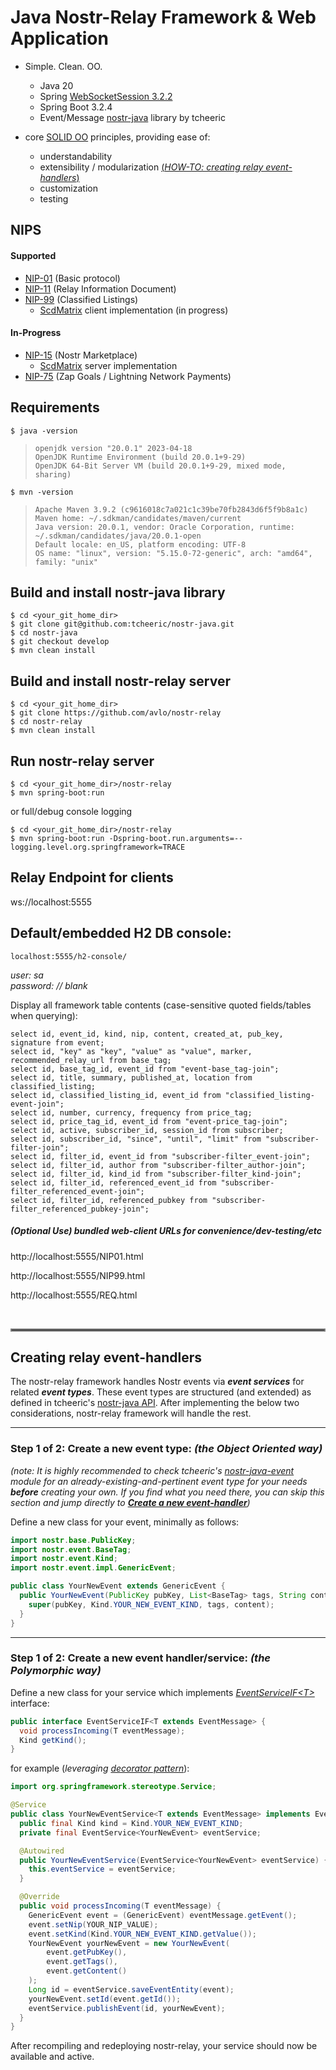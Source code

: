 # Java Nostr-Relay Framework & Web Application
- Simple.  Clean.  OO.
  - Java 20
  - Spring [WebSocketSession 3.2.2](https://docs.spring.io/spring-session/reference/guides/boot-websocket.html)
  - Spring Boot 3.2.4
  - Event/Message [nostr-java](https://github.com/tcheeric/nostr-java) library by tcheeric
    
- core [SOLID OO](https://www.digitalocean.com/community/conceptual-articles/s-o-l-i-d-the-first-five-principles-of-object-oriented-design) principles, providing ease of:
  - understandability
  - extensibility / modularization [(_HOW-TO: creating relay event-handlers_)](#creating-relay-event-handlers)
  - customization
  - testing

## NIPS
  #### Supported
  - [NIP-01](https://nostr-nips.com/nip-01) (Basic protocol)
  - [NIP-11](https://nostr-nips.com/nip-75) (Relay Information Document)
  - [NIP-99](https://nostr-nips.com/nip-99) (Classified Listings)
    - [ScdMatrix](https://github.com/avlo/scdecisionmatrix) client implementation (in progress)

  #### In-Progress
  - [NIP-15](https://nostr-nips.com/nip-15) (Nostr Marketplace)
    - [ScdMatrix](https://github.com/avlo/scdecisionmatrix) server implementation
  - [NIP-75](https://nostr-nips.com/nip-75) (Zap Goals / Lightning Network Payments)

## Requirements

    $ java -version

>     openjdk version "20.0.1" 2023-04-18
>     OpenJDK Runtime Environment (build 20.0.1+9-29)
>     OpenJDK 64-Bit Server VM (build 20.0.1+9-29, mixed mode, sharing)

    $ mvn -version
>     Apache Maven 3.9.2 (c9616018c7a021c1c39be70fb2843d6f5f9b8a1c)
>     Maven home: ~/.sdkman/candidates/maven/current
>     Java version: 20.0.1, vendor: Oracle Corporation, runtime: ~/.sdkman/candidates/java/20.0.1-open
>     Default locale: en_US, platform encoding: UTF-8
>     OS name: "linux", version: "5.15.0-72-generic", arch: "amd64", family: "unix"

## Build and install nostr-java library

    $ cd <your_git_home_dir>
    $ git clone git@github.com:tcheeric/nostr-java.git
    $ cd nostr-java
    $ git checkout develop
    $ mvn clean install

## Build and install nostr-relay server

    $ cd <your_git_home_dir>
    $ git clone https://github.com/avlo/nostr-relay
    $ cd nostr-relay
    $ mvn clean install

## Run nostr-relay server

    $ cd <your_git_home_dir>/nostr-relay
    $ mvn spring-boot:run
    
or full/debug console logging

    $ cd <your_git_home_dir>/nostr-relay
    $ mvn spring-boot:run -Dspring-boot.run.arguments=--logging.level.org.springframework=TRACE

## Relay Endpoint for clients

  ws://localhost:5555

## Default/embedded H2 DB console: ##

    localhost:5555/h2-console/

*user: sa*  
*password: // blank* 

Display all framework table contents (case-sensitive quoted fields/tables when querying):

	select id, event_id, kind, nip, content, created_at, pub_key, signature from event;
	select id, "key" as "key", "value" as "value", marker, recommended_relay_url from base_tag;
	select id, base_tag_id, event_id from "event-base_tag-join";
	select id, title, summary, published_at, location from classified_listing;
	select id, classified_listing_id, event_id from "classified_listing-event-join";
	select id, number, currency, frequency from price_tag;
	select id, price_tag_id, event_id from "event-price_tag-join";
	select id, active, subscriber_id, session_id from subscriber;
	select id, subscriber_id, "since", "until", "limit" from "subscriber-filter-join";
	select id, filter_id, event_id from "subscriber-filter_event-join";
	select id, filter_id, author from "subscriber-filter_author-join";
	select id, filter_id, kind_id from "subscriber-filter_kind-join";
	select id, filter_id, referenced_event_id from "subscriber-filter_referenced_event-join";
	select id, filter_id, referenced_pubkey from "subscriber-filter_referenced_pubkey-join";

##### (Optional Use) bundled web-client URLs for convenience/dev-testing/etc

  http://localhost:5555/NIP01.html

  http://localhost:5555/NIP99.html

  http://localhost:5555/REQ.html


<br>
<hr style="border:2px solid grey">

## Creating relay event-handlers

The nostr-relay framework handles Nostr events via _**event services**_ for related _**event types**_.  These event types are structured (and extended) as defined in tcheeric's [nostr-java API](https://github.com/tcheeric/nostr-java).  After implementing the below two considerations, nostr-relay framework will handle the rest.

---

### Step 1 of 2: Create a new event type: _(the Object Oriented way)_
_(note: It is highly recommended to check tcheeric's [nostr-java-event](https://github.com/tcheeric/nostr-java/tree/main/nostr-java-event) module for an already-existing-and-pertinent event type for your needs **before** creating your own.  If you find what you need there, you can skip this section and jump directly to _**[Create a new event-handler](step-1-of-2:-create-a-new-event-handler/service:-_(the-polymorphic-way)_)**_)_

Define a new class for your event, minimally as follows:

```java
import nostr.base.PublicKey;
import nostr.event.BaseTag;
import nostr.event.Kind;
import nostr.event.impl.GenericEvent;

public class YourNewEvent extends GenericEvent {                                  <--- extend GenericEvent
  public YourNewEvent(PublicKey pubKey, List<BaseTag> tags, String content) {     <--- provide minimal args constructor
    super(pubKey, Kind.YOUR_NEW_EVENT_KIND, tags, content);                       <--- call parent constructor passing YOUR_NEW_EVENT_KIND
  }
}
```
---

### Step 1 of 2: Create a new event handler/service: _(the Polymorphic way)_

Define a new class for your service which implements _[EventServiceIF\<T>](src/main/java/com/prosilion/nostrrelay/service/event/EventServiceIF.java)_ interface:

```java
public interface EventServiceIF<T extends EventMessage> {
  void processIncoming(T eventMessage);
  Kind getKind();
}
```

for example (_leveraging [decorator pattern](https://www.digitalocean.com/community/tutorials/decorator-design-pattern-in-java-example)_):

```java
import org.springframework.stereotype.Service;

@Service                                                                                 <--- SpringWebMVC managed bean
public class YourNewEventService<T extends EventMessage> implements EventServiceIF<T> {  <--- implement EventServiceIF<T> interface
  public final Kind kind = Kind.YOUR_NEW_EVENT_KIND;                                     <--- define YOUR_NEW_EVENT_KIND
  private final EventService<YourNewEvent> eventService;

  @Autowired
  public YourNewEventService(EventService<YourNewEvent> eventService) {       <--- constructor EventService<YourNewEvent> bean parameter
    this.eventService = eventService;                                              provides decorator behavior
  }

  @Override
  public void processIncoming(T eventMessage) {                               <--- implement EventServiceIF<T> interface method
    GenericEvent event = (GenericEvent) eventMessage.getEvent();              <--- example business logic ┐
    event.setNip(YOUR_NIP_VALUE);                                                                         |
    event.setKind(Kind.YOUR_NEW_EVENT_KIND.getValue());                                                   |
    YourNewEvent yourNewEvent = new YourNewEvent(                                                         |
        event.getPubKey(),                                                                                |
        event.getTags(),                                                                                  |
        event.getContent()                                                   <----------------------------┘
    );
    Long id = eventService.saveEventEntity(event);                           <--- save to DB
    yourNewEvent.setId(event.getId());                                       <--- update event id
    eventService.publishEvent(id, yourNewEvent);                             <--- publish event to service
  }
}
```

After recompiling and redeploying nostr-relay, your service should now be available and active.
